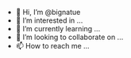 - 👋 Hi, I’m @bignatue
- 👀 I’m interested in ...
- 🌱 I’m currently learning ...
- 💞️ I’m looking to collaborate on ...
- 📫 How to reach me ...

<!---
bignatue/bignatue is a ✨ special ✨ repository because its `README.md` (this file) appears on your GitHub profile.
You can click the Preview link to take a look at your changes.
--->
